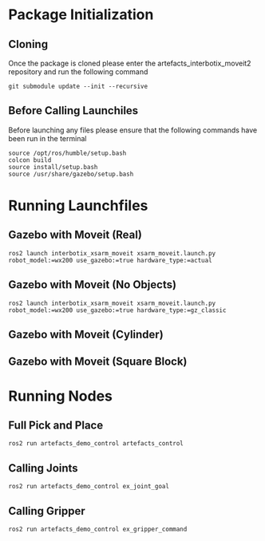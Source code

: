 # Package Initialization
## Cloning
Once the package is cloned please enter the artefacts_interbotix_moveit2 repository and run the following command

```
git submodule update --init --recursive
```
## Before Calling Launchiles
Before launching any files please ensure that the following commands have been run in the terminal

```
source /opt/ros/humble/setup.bash
colcon build
source install/setup.bash
source /usr/share/gazebo/setup.bash
```

# Running Launchfiles
## Gazebo with Moveit (Real)

```
ros2 launch interbotix_xsarm_moveit xsarm_moveit.launch.py robot_model:=wx200 use_gazebo:=true hardware_type:=actual
```

## Gazebo with Moveit (No Objects)

```
ros2 launch interbotix_xsarm_moveit xsarm_moveit.launch.py robot_model:=wx200 use_gazebo:=true hardware_type:=gz_classic
```

## Gazebo with Moveit (Cylinder)

## Gazebo with Moveit (Square Block)

# Running Nodes

## Full Pick and Place

```
ros2 run artefacts_demo_control artefacts_control
```

## Calling Joints

```
ros2 run artefacts_demo_control ex_joint_goal
```

## Calling Gripper

```
ros2 run artefacts_demo_control ex_gripper_command
```
